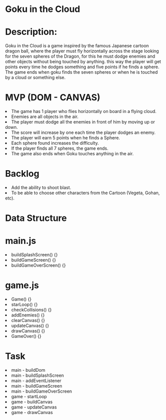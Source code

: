 # Goku in the Cloud
# Description:
Goku in the Cloud is a game inspired by the famous Japanese cartoon dragon ball, where the player must fly horizontally across the stage looking for the seven spheres of the Dragon, for this he must dodge enemies and other objects without being touched by anything. this way the player will get points every time he dodges something and five points if he finds a sphere. The game ends when goku finds the seven spheres or when he is touched by a cloud or something else.
# MVP (DOM - CANVAS)
<li> The game has 1 player who flies horizontally on board in a flying cloud.
<li> Enemies are all objects in the air.
<li> The player must dodge all the enemies in front of him by moving up or down.
<li> The score will increase by one each time the player dodges an enemy.
<li> The player will earn 5 points when he finds a Sphere.
<li> Each sphere found increases the difficulty.
<li> If the player finds all 7 spheres, the game ends.
<li> The game also ends when Goku touches anything in the air.
 
  # Backlog
  
<li>Add the ability to shoot blast.
<li>To be able to choose other characters from the Cartoon (Vegeta, Gohan, etc).
  
 # Data Structure
  
 # main.js 
  
  <li>buildSplashScreen() {}
  <li>buildGameScreen() {}
  <li>buildGameOverScreen() {}

  
 # game.js 
    
  <li>Game() {}
  <li>starLoop() {}
  <li>checkCollisions() {}
  <li>addEnemies() {}
  <li>clearCanvas() {}
  <li>updateCanvas() {}
  <li>drawCanvas() {}
  <li>GameOver() {}

# Task
    
  <li>main - buildDom
  <li>main - buildSplashScreen
  <li>main - addEventListener
  <li>main - buildGameScreen
  <li>main - buildGameOverScreen
  <li>game - startLoop
  <li>game - buildCanvas
  <li>game - updateCanvas
  <li>game - drawCanvas
  
